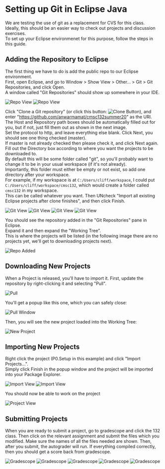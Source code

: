 # Setting up Git in Eclipse Java

We are testing the use of git as a replacement for CVS for this class.  
Ideally, this should be an easier way to check out projects and discussion exercises.  
To set up your Eclipse environmenet for this purpose, follow the steps in this guide.

## Adding the Repository to Eclipse

The first thing we have to do is add the public repo to our Eclipse environment.  
First, open Eclipse, and go to Window > Show View > Other... > Git > Git Repositories, and click Open.  
A window called "Git Repositories" should show up somewhere in your IDE.

![Repo View](.doc/view.png)
![Repo View](.doc/view2.png)

Click "Clone a Git repository" (or click this button: ![Clone Button](.doc/clone_button.jpg)), 
and enter "https://github.com/anwarmamat/cmsc132summer20" as the URI.  
The Host and Repository path boxes should be automatically filled out for you, but if not, just fill them out as shown in the next image.  
Set the protocol to http, and leave everything else blank.
Click Next, you should see one thing checked (master).  
If master is not already checked then please check it, and click Next again.  
Fill out the Directory box according to where you want the projects to be downloaded to.  
By default this will be some folder called "git", so you'll probably want to change it to be in your usual workspace (if it's not already).  
Importantly, this folder must either be empty or not exist, so add one directory after your workspace.  
For example, if my workspace is at `C:/Users/cliff/workspace`, I could put `C:/Users/cliff/workspace/cmsc132`, which would create a folder called `cmsc132` in my workspace.  
This can be called whatever you want.  Then UNcheck "Import all existing Eclipse projects after clone finishes", and then click Finish.

![Git View](.doc/git_pane_empty.jpg)
![Git View](.doc/git.png)
![Git View](.doc/git2.png)
![Git View](.doc/git3.png)

You should see the repository added in the "Git Repositories" pane in Eclipse.  
Expand it and then expand the "Working Tree".  
This is where the projects will be listed (in the following image there are no projects yet, we'll get to downloading projects next).

![Repo Added](.doc/workingTree.png)

## Downloading New Projects

When a Project is released, you'll have to import it.  First, update the repository by right-clicking it and selecting "Pull".

![Pull](.doc/pull.png)

You'll get a popup like this one, which you can safely close:

![Pull Window](.doc/gitpull.png)

Then, you will see the new project loaded into the Working Tree:

![New Project](.doc/workingTree2.png)

## Importing New Projects

Right click the project (P0.Setup in this example) and click "Import Projects...".  
Simply click Finish in the popup window and the project will be imported into your Package Explorer.  

![Import View](.doc/import.png)
![Import View](.doc/import2.png)  

You should now be able to work on the project  

![Project View](.doc/done.png)

## Submitting Projects

When you are ready to submit a project, go to gradescope and click the 132 class.
Then click on the relevant assignment and submit the files which you modified.
Make sure the names of all the files needed are shown. 
Then, after you submit, the autograder will run. If everything compiled correctly, 
then you should get a score back from gradescope.

![Gradescope](.doc/gradescope.png)
![Gradescope](.doc/gradescope2.png)
![Gradescope](.doc/gradescope3.png)
![Gradescope](.doc/gradescope4.png)
![Gradescope](.doc/gradescope5.png)
